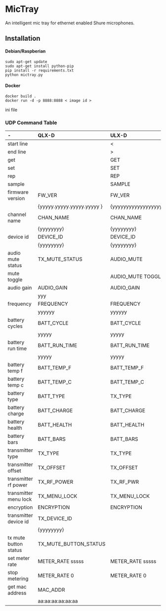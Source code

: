 # MicTray
An intelligent mic tray for ethernet enabled Shure microphones.

## Installation

#### Debian/Raspberian
```
sudo apt-get update
sudo apt-get install python-pip
pip install -r requirements.txt
python mictray.py
```

#### Docker
```
docker build .
docker run -d -p 8888:8888 < image id >
```




ini file
### UDP Command Table

| -                     | QLX-D                      | ULX-D                | UHF-R            | Axient            |
|:----------------------|:---------------------------|:---------------------|:-----------------|:------------------|
| start line            |                            | <                    | *                | <                 |
| end line              |                            | >                    | *                | >                 |
| get                   |                            | GET                  | GET              | GET               |
| set                   |                            | SET                  | SET              | SET               |
| rep                   |                            | REP                  | REPORT           | REP               |
| sample                |                            | SAMPLE               | SAMPLE           | SAMPLE            |
| firmware version      | FW_VER                     | FW_VER               |                  |                   |
|                       | {yyyyy.yyyyy.yyyyy.yyyyy } | {yyyyyyyyyyyyyyyyyy} |                  |                   |
| channel name          | CHAN_NAME                  | CHAN_NAME            | CHAN_NAME        | CHAN_NAME         |
|                       | {yyyyyyyy}                 | {yyyyyyyy}           | yyyyyyyyyyyy     | {yyyyyyyy}        |
| device id             | DEVICE_ID                  | DEVICE_ID            |                  |                   |
|                       | {yyyyyyyy}                 | {yyyyyyyy}           |                  | {yyyyyyyy}        |
| audio mute status     | TX_MUTE_STATUS             | AUDIO_MUTE           | MUTE             | AUDIO_MUTE        |
| mute toggle           |                            | AUDIO_MUTE TOGGLE    | MUTE TOGGLE      | AUDIO_MUTE TOGGLE |
| audio gain            | AUDIO_GAIN                 | AUDIO_GAIN           | AUDIO_GAIN       | AUDIO_GAIN        |
|                       | yyy                        |                      |                  |                   |
| frequency             | FREQUENCY                  | FREQUENCY            | FREQUENCY        | FREQUENCY         |
|                       | yyyyyy                     | yyyyyy               | yyyyyy           |                   |
| battery cycles        | BATT_CYCLE                 | BATT_CYCLE           |                  |                   |
|                       | yyyyy                      | yyyyy                |                  |                   |
| battery run time      | BATT_RUN_TIME              | BATT_RUN_TIME        |                  |                   |
|                       | yyyyy                      | yyyyy                |                  |                   |
| battery temp f        | BATT_TEMP_F                | BATT_TEMP_F          |                  |                   |
| battery temp c        | BATT_TEMP_C                | BATT_TEMP_C          |                  |                   |
| battery type          | BATT_TYPE                  | TX_TYPE              |                  |                   |
| battery charge        | BATT_CHARGE                | BATT_CHARGE          |                  |                   |
| battery health        | BATT_HEALTH                | BATT_HEALTH          |                  |                   |
| battery bars          | BATT_BARS                  | BATT_BARS            | TX_BAT           |                   |
| transmitter type      | TX_TYPE                    | TX_TYPE              | TX_TYPE          |                   |
| transmitter offset    | TX_OFFSET                  | TX_OFFSET            |                  |                   |
| transmitter rf power  | TX_RF_POWER                | TX_RF_PWR            |                  |                   |
| transmitter menu lock | TX_MENU_LOCK               | TX_MENU_LOCK         |                  |                   |
| encryption            | ENCRYPTION                 | ENCRYPTION           |                  |                   |
| transmitter device id | TX_DEVICE_ID               |                      |                  |                   |
|                       | {yyyyyyyy}                 |                      |                  |                   |
| tx mute button status | TX_MUTE_BUTTON_STATUS      |                      |                  |                   |
| set meter rate        | METER_RATE sssss           | METER_RATE sssss     | METER x sss      |                   |
| stop metering         | METER_RATE 0               | METER_RATE 0         | METER x ALL STOP |                   |
| get mac address       | MAC_ADDR                   |                      |                  |                   |
|                       | aa:aa:aa:aa:aa:aa          |                      |                  |                   |
